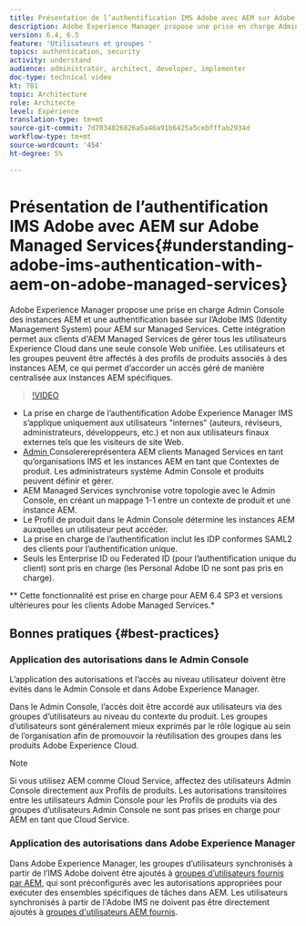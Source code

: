 ```yaml
---
title: Présentation de l’authentification IMS Adobe avec AEM sur Adobe Managed Services
description: Adobe Experience Manager propose une prise en charge Admin Console des instances AEM et une authentification basée sur l’Adobe IMS (Identity Management System) pour AEM sur Managed Services.   Cette intégration permet aux clients d'AEM Managed Services de gérer tous les utilisateurs Experience Cloud dans une seule console Web unifiée. Les utilisateurs et les groupes peuvent être affectés à des profils de produits associés à des instances AEM, ce qui permet d’accorder un accès géré de manière centralisée aux instances AEM spécifiques.
version: 6.4, 6.5
feature: 'Utilisateurs et groupes '
topics: authentication, security
activity: understand
audience: administrator, architect, developer, implementer
doc-type: technical video
kt: 781
topic: Architecture
role: Architecte
level: Expérience
translation-type: tm+mt
source-git-commit: 7d7034026826a5a46a91b6425a5cebfffab2934d
workflow-type: tm+mt
source-wordcount: '454'
ht-degree: 5%

---
```



# Présentation de l’authentification IMS Adobe avec AEM sur Adobe Managed Services{#understanding-adobe-ims-authentication-with-aem-on-adobe-managed-services}

Adobe Experience Manager propose une prise en charge Admin Console des instances AEM et une authentification basée sur l’Adobe IMS (Identity Management System) pour AEM sur Managed Services.   Cette intégration permet aux clients d&#39;AEM Managed Services de gérer tous les utilisateurs Experience Cloud dans une seule console Web unifiée. Les utilisateurs et les groupes peuvent être affectés à des profils de produits associés à des instances AEM, ce qui permet d’accorder un accès géré de manière centralisée aux instances AEM spécifiques.

>[!VIDEO](https://video.tv.adobe.com/v/26170?quality=12&learn=on)

* La prise en charge de l’authentification Adobe Experience Manager IMS s’applique uniquement aux utilisateurs &quot;internes&quot; (auteurs, réviseurs, administrateurs, développeurs, etc.) et non aux utilisateurs finaux externes tels que les visiteurs de site Web.
* [Admin ](https://adminconsole.adobe.com/) Consolerereprésentera AEM clients Managed Services en tant qu’organisations IMS et les instances AEM en tant que Contextes de produit. Les administrateurs système Admin Console et produits peuvent définir et gérer.
* AEM Managed Services synchronise votre topologie avec le Admin Console, en créant un mappage 1-1 entre un contexte de produit et une instance AEM.
* Le Profil de produit dans le Admin Console détermine les instances AEM auxquelles un utilisateur peut accéder.
* La prise en charge de l’authentification inclut les IDP conformes SAML2 des clients pour l’authentification unique.
* Seuls les Enterprise ID ou Federated ID (pour l’authentification unique du client) sont pris en charge (les Personal Adobe ID ne sont pas pris en charge).

** Cette fonctionnalité est prise en charge pour AEM 6.4 SP3 et versions ultérieures pour les clients Adobe Managed Services.*

## Bonnes pratiques {#best-practices}

### Application des autorisations dans le Admin Console

L’application des autorisations et l’accès au niveau utilisateur doivent être évités dans le Admin Console et dans Adobe Experience Manager.

Dans le Admin Console, l’accès doit être accordé aux utilisateurs via des groupes d’utilisateurs au niveau du contexte du produit. Les groupes d’utilisateurs sont généralement mieux exprimés par le rôle logique au sein de l’organisation afin de promouvoir la réutilisation des groupes dans les produits Adobe Experience Cloud.

>[!NOTE]
>
> Si vous utilisez AEM comme Cloud Service, affectez des utilisateurs Admin Console directement aux Profils de produits. Les autorisations transitoires entre les utilisateurs Admin Console pour les Profils de produits via des groupes d’utilisateurs Admin Console ne sont pas prises en charge pour AEM en tant que Cloud Service.

### Application des autorisations dans Adobe Experience Manager

Dans Adobe Experience Manager, les groupes d’utilisateurs synchronisés à partir de l’IMS Adobe doivent être ajoutés à [groupes d’utilisateurs fournis par AEM](https://helpx.adobe.com/fr/experience-manager/6-4/sites/administering/using/security.html), qui sont préconfigurés avec les autorisations appropriées pour exécuter des ensembles spécifiques de tâches dans AEM. Les utilisateurs synchronisés à partir de l&#39;Adobe IMS ne doivent pas être directement ajoutés à [groupes d&#39;utilisateurs AEM fournis](https://helpx.adobe.com/experience-manager/6-4/sites/administering/using/security.html).
